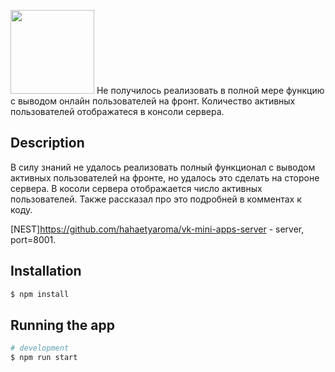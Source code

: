 [<img width="134" src="https://vk.com/images/apps/mini_apps/vk_mini_apps_logo.svg">](https://vk.com/services)
Не получилось реализовать в полной мере функцию с выводом онлайн пользователей на фронт. Количество активных пользователей отображатеся в консоли сервера.

## Description
В силу знаний не удалось реализовать полный функционал с выводом активных пользователей на фронте, но удалось это сделать на стороне сервера. В косоли сервера отображается число активных пользователей.
Также рассказал про это подробней в комментах к коду.

[NEST]https://github.com/hahaetyaroma/vk-mini-apps-server - server, port=8001.

## Installation

```bash
$ npm install
```

## Running the app

```bash
# development
$ npm run start

```
